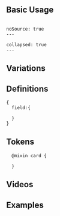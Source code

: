 ## Basic Usage
```code|lang-jsx,span-3

```
```react|span-3
noSource: true
---

```

```code|lang-html,span-6
collapsed: true
---

```
## Variations

## Definitions
```code|lang-js,span-6
{
  field:{

  }
}
```

## Tokens
```code|lang-scss,span-6
  @mixin card {

  }
```

## Videos


## Examples

